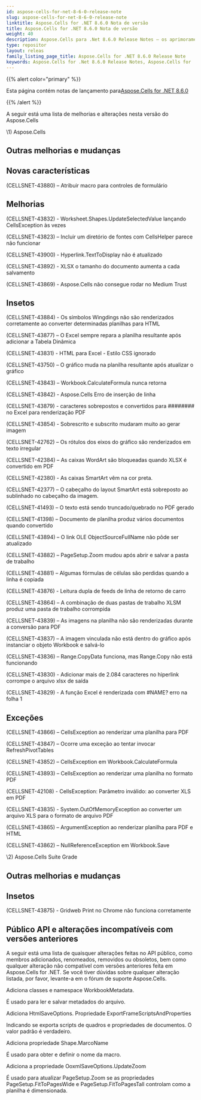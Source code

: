 ```yaml
---
id: aspose-cells-for-net-8-6-0-release-note
slug: aspose-cells-for-net-8-6-0-release-note
linktitle: Aspose.Cells for .NET 8.6.0 Nota de versão
title: Aspose.Cells for .NET 8.6.0 Nota de versão
weight: 40
description: Aspose.Cells para .Net 8.6.0 Release Notes – os aprimoramentos mais recentes, novos recursos e correções
type: repositor
layout: releas
family_listing_page_title: Aspose.Cells for .NET 8.6.0 Release Note
keywords: Aspose.Cells for .Net 8.6.0 Release Notes, Aspose.Cells for .Net 8.6.0 updates and fixe
---
```

{{% alert color="primary" %}} 

 Esta página contém notas de lançamento para[Aspose.Cells for .NET 8.6.0](https://releases.aspose.com/cells/net/new-releases/aspose.cells-for-.net-8.6.0/)

{{% /alert %}} 

 A seguir está uma lista de melhorias e alterações nesta versão do Aspose.Cells



\1) Aspose.Cells 


##  **Outras melhorias e mudanças**

##  **Novas características**


 (CELLSNET-43880) – Atribuir macro para controles de formulário


##  **Melhorias**


 (CELLSNET-43832) - Worksheet.Shapes.UpdateSelectedValue lançando CellsException às vezes

 (CELLSNET-43823) – Incluir um diretório de fontes com CellsHelper parece não funcionar

 (CELLSNET-43900) - Hyperlink.TextToDisplay não é atualizado

 (CELLSNET-43892) - XLSX o tamanho do documento aumenta a cada salvamento

 (CELLSNET-43869) - Aspose.Cells não consegue rodar no Medium Trust


##  **Insetos**


 (CELLSNET-43884) - Os símbolos Wingdings não são renderizados corretamente ao converter determinadas planilhas para HTML

 (CELLSNET-43877) – O Excel sempre repara a planilha resultante após adicionar a Tabela Dinâmica

 (CELLSNET-43831) - HTML para Excel - Estilo CSS ignorado

 (CELLSNET-43750) – O gráfico muda na planilha resultante após atualizar o gráfico

(CELLSNET-43843) – Workbook.CalculateFormula nunca retorna

 (CELLSNET-43842) - Aspose.Cells Erro de inserção de linha

 (CELLSNET-43879) - caracteres sobrepostos e convertidos para ######## no Excel para renderização PDF

 (CELLSNET-43854) - Sobrescrito e subscrito mudaram muito ao gerar imagem

 (CELLSNET-42762) – Os rótulos dos eixos do gráfico são renderizados em texto irregular

 (CELLSNET-42384) – As caixas WordArt são bloqueadas quando XLSX é convertido em PDF

 (CELLSNET-42380) - As caixas SmartArt vêm na cor preta.

 (CELLSNET-42377) – O cabeçalho do layout SmartArt está sobreposto ao sublinhado no cabeçalho da imagem.

 (CELLSNET-41493) – O texto está sendo truncado/quebrado no PDF gerado

 (CELLSNET-41398) – Documento de planilha produz vários documentos quando convertido

 (CELLSNET-43894) – O link OLE ObjectSourceFullName não pôde ser atualizado

 (CELLSNET-43882) – PageSetup.Zoom mudou após abrir e salvar a pasta de trabalho

(CELLSNET-43881) – Algumas fórmulas de células são perdidas quando a linha é copiada

 (CELLSNET-43876) - Leitura dupla de feeds de linha de retorno de carro

 (CELLSNET-43864) – A combinação de duas pastas de trabalho XLSM produz uma pasta de trabalho corrompida

 (CELLSNET-43839) – As imagens na planilha não são renderizadas durante a conversão para PDF

 (CELLSNET-43837) – A imagem vinculada não está dentro do gráfico após instanciar o objeto Workbook e salvá-lo

 (CELLSNET-43836) – Range.CopyData funciona, mas Range.Copy não está funcionando

 (CELLSNET-43830) - Adicionar mais de 2.084 caracteres no hiperlink corrompe o arquivo xlsx de saída

 (CELLSNET-43829) - A função Excel é renderizada com #NAME? erro na folha 1


##  **Exceções**


 (CELLSNET-43866) – CellsException ao renderizar uma planilha para PDF

 (CELLSNET-43847) – Ocorre uma exceção ao tentar invocar RefreshPivotTables

 (CELLSNET-43852) – CellsException em Workbook.CalculateFormula

(CELLSNET-43893) – CellsException ao renderizar uma planilha no formato PDF

 (CELLSNET-42108) - CellsException: Parâmetro inválido: ao converter XLS em PDF

 (CELLSNET-43835) - System.OutOfMemoryException ao converter um arquivo XLS para o formato de arquivo PDF

 (CELLSNET-43865) – ArgumentException ao renderizar planilha para PDF e HTML

 (CELLSNET-43862) – NullReferenceException em Workbook.Save



 \2) Aspose.Cells Suíte Grade


##  **Outras melhorias e mudanças**

##  **Insetos**


 (CELLSNET-43875) - Gridweb Print no Chrome não funciona corretamente


##  **Público API e alterações incompatíveis com versões anteriores**


 A seguir está uma lista de quaisquer alterações feitas no API público, como membros adicionados, renomeados, removidos ou obsoletos, bem como qualquer alteração não compatível com versões anteriores feita em Aspose.Cells for .NET. Se você tiver dúvidas sobre qualquer alteração listada, por favor, levante-a em o fórum de suporte Aspose.Cells.



 Adiciona classes e namespace WorkbookMetadata.

 É usado para ler e salvar metadados do arquivo.



 Adiciona HtmlSaveOptions. Propriedade ExportFrameScriptsAndProperties

 Indicando se exporta scripts de quadros e propriedades de documentos. O valor padrão é verdadeiro.



 Adiciona propriedade Shape.MarcoName

 É usado para obter e definir o nome da macro.



 Adiciona a propriedade OoxmlSaveOptions.UpdateZoom

É usado para atualizar PageSetup.Zoom se as propriedades PageSetup.FitToPagesWide e PageSetup.FitToPagesTall controlam como a planilha é dimensionada.


